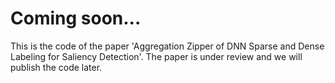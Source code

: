 # Coming soon...

This is the code of the paper 'Aggregation Zipper of DNN Sparse and Dense Labeling for Saliency Detection'. The paper is under review and we will publish the code later.
